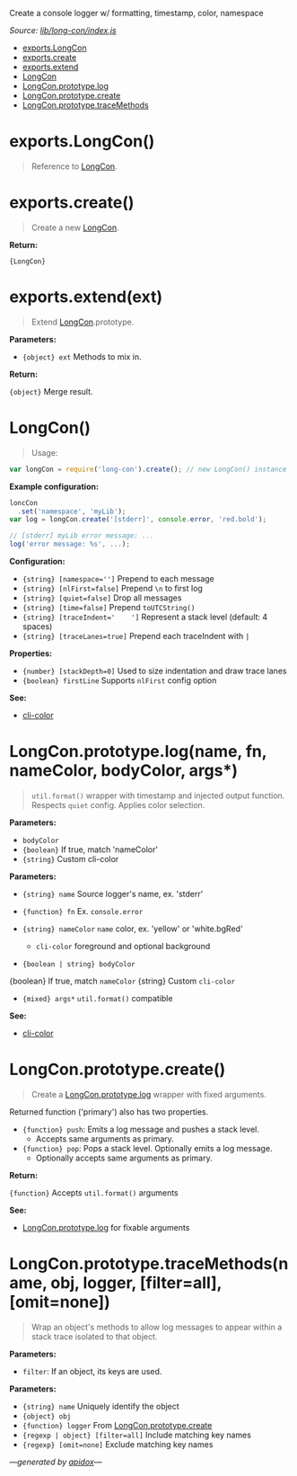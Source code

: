 Create a console logger w/ formatting, timestamp, color, namespace

_Source: [lib/long-con/index.js](../lib/long-con/index.js)_

- [exports.LongCon](#exportslongcon)
- [exports.create](#exportscreate)
- [exports.extend](#exportsextendext)
- [LongCon](#longcon)
- [LongCon.prototype.log](#longconprototypelogname-fn-namecolor-bodycolor-args)
- [LongCon.prototype.create](#longconprototypecreate)
- [LongCon.prototype.traceMethods](#longconprototypetracemethodsname-obj-logger-filterall-omitnone)

# exports.LongCon()

> Reference to [LongCon](#longcon).

# exports.create()

> Create a new [LongCon](#longcon).

**Return:**

`{LongCon}`

# exports.extend(ext)

> Extend [LongCon](#longcon).prototype.

**Parameters:**

- `{object} ext` Methods to mix in.

**Return:**

`{object}` Merge result.

# LongCon()

> Usage:

```js
var longCon = require('long-con').create(); // new LongCon() instance
```

**Example configuration:**

```js
loncCon
  .set('namespace', 'myLib');
var log = longCon.create('[stderr]', console.error, 'red.bold');

// [stderr] myLib error message: ...
log('error message: %s', ...);
```

**Configuration:**

 - `{string} [namespace='']` Prepend to each message
 - `{string} [nlFirst=false]` Prepend `\n` to first log
 - `{string} [quiet=false]` Drop all messages
 - `{string} [time=false]` Prepend `toUTCString()`
 - `{string} [traceIndent='    ']` Represent a stack level (default: 4 spaces)
 - `{string} [traceLanes=true]` Prepend each traceIndent with `|`

**Properties:**

 - `{number} [stackDepth=0]` Used to size indentation and draw trace lanes
 - `{boolean} firstLine` Supports `nlFirst` config option

**See:**

- [cli-color](https://github.com/medikoo/cli-color)

# LongCon.prototype.log(name, fn, nameColor, bodyColor, args*)

> `util.format()` wrapper with timestamp and injected output function.
Respects `quiet` config. Applies color selection.

**Parameters:**

- `bodyColor`
 - `{boolean}` If true, match 'nameColor'
 - `{string}` Custom cli-color

**Parameters:**

- `{string} name` Source logger's name, ex. 'stderr'
- `{function} fn` Ex. `console.error`
- `{string} nameColor` `name` color, ex. 'yellow' or 'white.bgRed'

  - `cli-color` foreground and optional background

- `{boolean | string} bodyColor`

{boolean} If true, match `nameColor`
{string} Custom `cli-color`

- `{mixed} args*` `util.format()` compatible

**See:**

- [cli-color](https://github.com/medikoo/cli-color)

# LongCon.prototype.create()

> Create a [LongCon.prototype.log](#longconprototypelogname-fn-namecolor-bodycolor-args) wrapper with fixed arguments.

Returned function ('primary') also has two properties.

- `{function} push`: Emits a log message and pushes a stack level.
  - Accepts same arguments as primary.
- `{function} pop`: Pops a stack level. Optionally emits a log message.
  - Optionally accepts same arguments as primary.

**Return:**

`{function}` Accepts `util.format()` arguments

**See:**

- [LongCon.prototype.log](#longconprototypelogname-fn-namecolor-bodycolor-args) for fixable arguments

# LongCon.prototype.traceMethods(name, obj, logger, [filter=all], [omit=none])

> Wrap an object's methods to allow log messages to appear within a stack trace
isolated to that object.

**Parameters:**

- `filter`: If an object, its keys are used.

**Parameters:**

- `{string} name` Uniquely identify the object
- `{object} obj`
- `{function} logger` From [LongCon.prototype.create](#longconprototypecreate)
- `{regexp | object} [filter=all]` Include matching key names
- `{regexp} [omit=none]` Exclude matching key names

_&mdash;generated by [apidox](https://github.com/codeactual/apidox)&mdash;_
